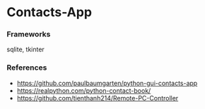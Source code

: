 # Contacts-App

### Frameworks
sqlite, tkinter

### References
- https://github.com/paulbaumgarten/python-gui-contacts-app
- https://realpython.com/python-contact-book/
- https://github.com/tienthanh214/Remote-PC-Controller

